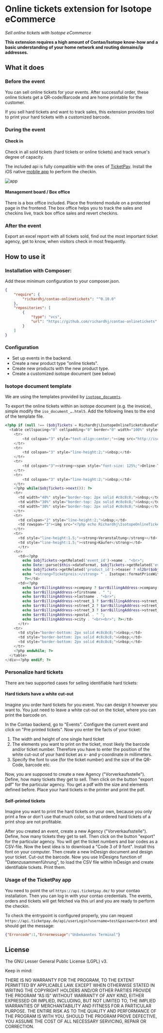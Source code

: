 Online tickets extension for Isotope eCommerce
==============================================
*Sell online tickets with Isotope eCommerce*

**This extension requires a high amount of Contao/Isotope know-how and a basic understanding of your home network and
routing domains/ip addresses.**

What it does
------------

### Before the event

You can sell online tickets for your events. After successful order, these online tickets get a QR-code/Barcode and are
home printable for the customer.

If you sell hard tickets and want to track sales, this extension provides tool to print your hard tickets with a
customized barcode.


### During the event

#### Check in

Check in all sold tickets (hard tickets or online tickets) and track venue's degree of capacity.

The included api is fully compatible with the ones of [TicketPay](http://ticketpay.de/). Install the iOS native
[mobile app](http://ticketpay.de/app-demo/) to perform the checkin.

![app](http://ticketpay.de/wp-content/uploads/2013/09/app1.png)

#### Management board / Box office

There is a box office included. Place the frontend module on a protected page in the frontend.
The box office helps you to track the sales and checkins live, track box office sales and revert checkins.

### After the event

Export an excel report with all tickets sold, find out the most important ticket agency, get to know, when visitors
check in most frequently.

How to use it
-------------

### Installation with Composer:

Add these minimum configuration to your composer.json.

```json
{
    "require": {
        "richardhj/contao-onlinetickets": "^0.10.0"
    },
    "repositories": [
        {
            "type": "vcs",
            "url": "https://github.com/richardhj/contao-onlinetickets"
        }
    ]
}
```

### Configuration

* Set up events in the backend.
* Create a new product type "online tickets".
* Create new products with the new product type.
* Create a customized isotope document (see below)

### Isotope document template

We are using the templates provided by [`isotope_docuemts`](https://github.com/katgirl/isotope_documents).

To export the online tickets within an isotope document (e.g. the invoice), simple modify the `iso_document_….html5`.
Add the following lines to the end of the template file.

```php
<?php if (null !== ($objTickets = Richardhj\IsotopeOnlineTicketsBundle\Model\Ticket::findByOrder($this->collection->id))): ?><div style="font-size: 72.5%; font-family: Helvetica, sans-serif; float:left; page-break-before:always;">
  <table cellspacing="0" cellpadding="0" border="0" width="100%" style="margin-left:100px;" >
  	<tr>
  		<td colspan="3" style="text-align:center;"><img src="http://isotopeecommerce.org/files/layout/logo.png" alt="Isotope eCommerce" height="100"></td>
	</tr>
	<tr>
		<td colspan="3" style="line-height:2;">&nbsp;</td>
	</tr>
	<tr>
		<td colspan="3"><strong><span style="font-size: 125%;">Online-Tickets</span><br>zur Bestellung <?php echo $this->collection->document_number; ?></strong></td>
	</tr>
	<tr>
		<td colspan="3" style="line-height:2;">&nbsp;</td>
	</tr>
  	<?php while($objTickets->next()): ?>
  	<tr>
      <td width="40%" style="border-top: 2px solid #c8c8c8;">&nbsp;</td>
      <td width="30%" style="border-top: 2px solid #c8c8c8;">&nbsp;</td>
      <td width="30%" style="border-top: 2px solid #c8c8c8;">&nbsp;</td>
  	</tr>
  	<tr>
      <td colspan="2" style="line-height:2;">&nbsp;</td>
      <td rowspan="3"><img src="<?php echo Richardhj\IsotopeOnlineTicketsBundle\Helper\QrCode::getLocalPath($objTickets->hash); ?>" alt="Ticket Code"></td>
  	</tr>
  	<tr>
  	  <td style="line-height:1.5;"><strong>Veranstaltung</strong></td>
  	  <td style="line-height:1.5;"><strong>Käufer</strong></td>
  	  </tr>
    <tr>
  	  <td><?php
  	  	echo $objTickets->getRelated('event_id')->name . "<br>";
  		echo Date::parse($this->dateFormat, $objTickets->getRelated('event_id')->date) . "<br><br>";
  		echo $objTickets->getRelated('product_id')->teaser ? nl2br($objTickets->getRelated('product_id')->teaser) . "<br><br>" : "";
  		echo "<strong>Ticketpreis:</strong> " . Isotope::formatPriceWithCurrency($objTickets->getRelated('item_id')->price) . "<br>";
  		 ?></td>
  	  <td><?php
  	    echo $arrBillingAddress->company ? $arrBillingAddress->company . "<br>" : "";
        echo $arrBillingAddress->firstname . " "; 
        echo $arrBillingAddress->lastname . "<br>";
        echo $arrBillingAddress->street_1 ? $arrBillingAddress->street_1 . "<br>" : "";
        echo $arrBillingAddress->street_2 ? $arrBillingAddress->street_2 . "<br>" : "";
        echo $arrBillingAddress->street_3 ? $arrBillingAddress->street_3 . "<br>" : "";
        echo $arrBillingAddress->postal . " ";
        echo $arrBillingAddress->city . "<br><br>"; ?></td>
  	  </tr>
    <tr>
      <td style="border-bottom: 2px solid #c8c8c8;">&nbsp;</td>
      <td style="border-bottom: 2px solid #c8c8c8;">&nbsp;</td>
      <td style="border-bottom: 2px solid #c8c8c8;">&nbsp;</td>
  	</tr>
    <?php endwhile; ?>
  </table>
</div><?php endif; ?>
```

### Personalize hard tickets

There are two supported cases for selling identifiable hard tickets:

#### Hard tickets have a white cut-out

Imagine you order hard tickets for you event. You can design it however you want to. You just need to leave a white
cut-out on the ticket, where you can print the barcode on.

In the Contao backend, go to "Events". Configure the current event and click on "Pre printed tickets". Now you enter the
facts of your ticket:
1) The width and height of one single hard ticket
2) The elements you want to print on the ticket, most likely the barcode and/or ticket number. Therefore you have to
enter the position of the white cut-out of your hard ticket as x- and y-coordinate in millimeters.
3) Specify the font to use (for the ticket number) and the size of the QR-Code, barcode etc.

Now, you are supposed to create a new Agency ("Vorverkaufsstelle"). Define, how many tickets they get to sell. Then
click on the button "export pdf" for the particular agency. You get a pdf with the size and elements defined before.
Place your hard tickets in the printer and print the pdf.

#### Self-printed tickets

Imagine you want to print the hard tickets on your own, because you only print a few or don't use that much color, so
that ordered hard tickets of a print shop are not profitable.

After you created an event, create a new Agency ("Vorverkaufsstelle"). Define, how many tickets they get to sell. Then
click on the button "export" for the particular agency. You will get the ticket numbers and bar codes as a CSV-file. Now
the best idea is to download a "Code 3 of 9 font". Install this font on your computer. Then create a new InDesign
document and design your ticket. Cut-out the barcode. Now you use InDesigns function of "Datenzusammenführung", to load
the CSV file within InDesign and create identifiable tickets. Print them.

### Usage of the TicketPay app

You need to point the url `https://api.ticketpay.de/` to your contao installation.
Then you can log in with your contao credentials. The events, orders and tickets will get fetched via this url and you
are ready to perform the checkin.

To check the entrypoint is configured properly, you can request
`https://api.ticketpay.de/api/userLogin?username=test&password=test` and should get the message:

```json
{"Errorcode":1,"Errormessage":"Unbekanntes Terminal"}
```

License
-------

The GNU Lesser General Public License (LGPL) v3.

Keep in mind:

THERE IS NO WARRANTY FOR THE PROGRAM, TO THE EXTENT PERMITTED BY APPLICABLE LAW. EXCEPT WHEN OTHERWISE STATED IN WRITING
THE COPYRIGHT HOLDERS AND/OR OTHER PARTIES PROVIDE THE PROGRAM “AS IS” WITHOUT WARRANTY OF ANY KIND, EITHER EXPRESSED OR
IMPLIED, INCLUDING, BUT NOT LIMITED TO, THE IMPLIED WARRANTIES OF MERCHANTABILITY AND FITNESS FOR A PARTICULAR PURPOSE.
THE ENTIRE RISK AS TO THE QUALITY AND PERFORMANCE OF THE PROGRAM IS WITH YOU. SHOULD THE PROGRAM PROVE DEFECTIVE, YOU
ASSUME THE COST OF ALL NECESSARY SERVICING, REPAIR OR CORRECTION.

